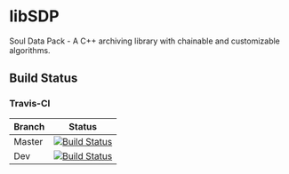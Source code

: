 libSDP
======

Soul Data Pack - A C++ archiving library with chainable and customizable algorithms.


Build Status
------------

### Travis-CI

| Branch | Status                                                                                                                    |
|--------|---------------------------------------------------------------------------------------------------------------------------|
| Master | [![Build Status](https://travis-ci.org/Cyberunner23/libSDP.svg?branch=master)](https://travis-ci.org/Cyberunner23/libSDP) |
| Dev    | [![Build Status](https://travis-ci.org/Cyberunner23/libSDP.svg?branch=Dev)](https://travis-ci.org/Cyberunner23/libSDP)    |
